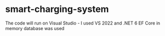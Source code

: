 # smart-charging-system

The code will run on Visual Studio - I used VS 2022 and .NET 6
EF Core in memory database was used
